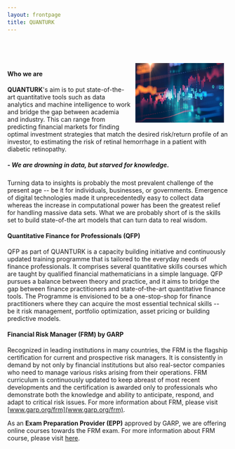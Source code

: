 ```yaml
---
layout: frontpage
title: QUANTURK
---
```


<br><br><br>
<img src="figures/front.jpg" width="40%" alt="Site logo" align = "right" style="margin:3px 10px">

#### Who we are

**QUANTURK**'s aim is to put state-of-the-art quantitative tools such as data analytics and machine intelligence to work and bridge the gap between academia and industry. This can range from predicting financial markets for finding optimal investment strategies that match the desired risk/return profile of an investor, to estimating the risk of retinal hemorrhage in a patient with diabetic retinopathy. 

##### - We are drowning in data, but starved for knowledge.

Turning data to insights is probably the most prevalent challenge of the present age -- be it for individuals, businesses, or governments. Emergence of digital technologies made it unprecedentedly easy to collect data whereas the increase in computational power has been the greatest relief for handling massive data sets. What we are probably short of is the skills set to build state-of-the art models that can turn data to real wisdom.

#### Quantitative Finance for Professionals (QFP)

QFP as part of QUANTURK is a capacity building initiative and continuously updated training programme that is tailored to the everyday needs of finance professionals. It comprises several quantitative skills courses which are taught by qualified financial mathematicians in a simple language. QFP pursues a balance between theory and practice, and it aims to bridge the gap between finance practitioners and state-of-the-art quantitative finance tools. The Programme is envisioned to be a one-stop-shop for finance practitioners where they can acquire the most essential technical skills -- be it risk management, portfolio optimization, asset pricing or building predictive models.

#### Financial Risk Manager (FRM) by GARP

Recognized in leading institutions in many countries, the FRM is the flagship certification for current and prospective risk managers. It is consistently in demand by not only by financial institutions but also real-sector companies who need to manage various risks arising from their operations. FRM curriculum is continuously updated to keep abreast of most recent developments and the certification is awarded only to professionals who demonstrate both the knowledge and ability to anticipate, respond, and adapt to critical risk issues. For more information about FRM, please visit [www.garp.org/frm](www.garp.org/frm).

As an **Exam Preparation Provider (EPP)** approved by GARP, we are offering online courses towards the FRM exam. For more information about FRM course, please visit [here](https://quanturk.github.io/pages/frm.html).



